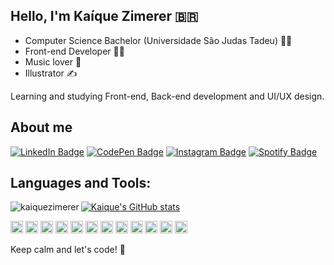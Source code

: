 ## Hello, I'm Kaíque Zimerer 🇧🇷

- Computer Science Bachelor (Universidade São Judas Tadeu) 👨‍🎓
- Front-end Developer :man_technologist:
- Music lover :metal:
- Illustrator :writing_hand:

Learning and studying Front-end, Back-end development and UI/UX design.

 
## About me 

[![LinkedIn Badge](https://img.shields.io/badge/-LinkedIn-blue?style=flat-square&logo=Linkedin&logoColor=white&link=https://www.linkedin.com/in/ka%C3%ADque-zimerer-005716b4/)](https://www.linkedin.com/in/ka%C3%ADque-zimerer-005716b4/)
[![CodePen Badge](https://img.shields.io/badge/Codepen-000?style=flat-square&logo=codepen&logoColor=white&link=https://codepen.io/kaiquezimerer)](https://codepen.io/kaiquezimerer)
[![Instagram Badge](https://img.shields.io/badge/Instagram-E4405F?style=flat-squaree&logo=instagram&logoColor=white&link=https://www.instagram.com/kaiquezimerer)](https://www.instagram.com/kaiquezimerer)
[![Spotify Badge](https://img.shields.io/badge/Spotify-1ED760?&style=flat-square&logo=spotify&logoColor=white&link=https://open.spotify.com/user/kaiquezimerer)](https://open.spotify.com/user/kaiquezimerer)

## Languages and Tools:

<div><img align="left" src="https://github-readme-stats.vercel.app/api/top-langs?username=kaiquezimerer&show_icons=true&locale=en&layout=compact&theme=dracula" alt="kaiquezimerer" /></div>

[![Kaique's GitHub stats](https://github-readme-stats.vercel.app/api?username=kaiquezimerer&count_private=true&theme=dracula)](https://github.com/kaiquezimerer/github-readme-stats)

<span><img height="20" src="https://img.shields.io/badge/VisualStudioCode-0078d7.svg?style=for-the-badge&logo=visual-studio-code&logoColor=white"/></span>
<span><img height="20" src="https://img.shields.io/badge/Git-F05032?style=for-the-badge&logo=git&logoColor=white"></span>
<span><img height="20" src="https://img.shields.io/badge/HTML5-E34F26?style=for-the-badge&logo=html5&logoColor=white"></span>
<span><img height="20" src="https://img.shields.io/badge/CSS3-1572B6?style=for-the-badge&logo=css3&logoColor=white"></span>
<span><img height="20" src="https://img.shields.io/badge/JavaScript-323330?style=for-the-badge&logo=javascript&logoColor=F7DF1E"></span>
<span><img height="20" src="https://img.shields.io/badge/React-007ACC?style=for-the-badge&logo=react&logoColor=white"></span>
<span><img height="20" src="https://img.shields.io/badge/nextjs-%23000000.svg?style=for-the-badge&logo=next.js&logoColor=white"/></span>
<span><img height="20" src="https://img.shields.io/badge/React_Native-20232A?style=for-the-badge&logo=react&logoColor=61DAFB"/></span>
<span><img height="20" src="https://img.shields.io/badge/TypeScript-007ACC?style=for-the-badge&logo=typescript&logoColor=white"></span>
<span><img height="20" src="https://img.shields.io/badge/node.js-%2343853D.svg?style=for-the-badge&logo=node-dot-js&logoColor=white"/></span>
<span><img height="20" src="https://img.shields.io/badge/Express.js-404D59?style=for-the-badge"/></span>
<span><img height="20" src="https://img.shields.io/badge/docker-%230db7ed.svg?style=for-the-badge&logo=docker&logoColor=white"/></span>

Keep calm and let's code! :rocket:
